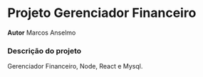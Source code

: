 # Projeto Gerenciador Financeiro

**Autor** Marcos Anselmo

### Descrição do projeto

Gerenciador Financeiro, Node, React e Mysql.
